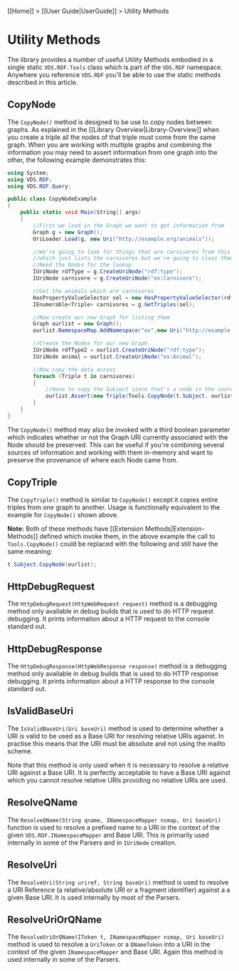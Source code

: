 [[Home]] > [[User Guide|UserGuide]] > Utility Methods

# Utility Methods

The library provides a number of useful Utility Methods embodied in a single static `VDS.RDF.Tools` class which is part of the `VDS.RDF` namespace. Anywhere you reference `VDS.RDF` you'll be able to use the static methods described in this article.

## CopyNode

The `CopyNode()` method is designed to be use to copy nodes between graphs. As explained in the [[Library Overview|Library-Overview]] when you create a triple all the nodes of that triple must come from the same graph. When you are working with multiple graphs and combining the information you may need to assert information from one graph into the other, the following example demonstrates this:

```csharp
using System;
using VDS.RDF;
using VDS.RDF.Query;

public class CopyNodeExample
{
	public static void Main(String[] args)
	{
		//First we load in the Graph we want to get information from
		Graph g = new Graph();
		UriLoader.Load(g, new Uri("http://example.org/animals"));

		//We're going to look for things that are carnivores from this Graph and make another Graph 
		//which just lists the carnivores but we're going to class them simply as animals
		//Need the Nodes for the lookup
		IUriNode rdfType = g.CreateUriNode("rdf:type");
		IUriNode carnivore = g.CreateUriNode("ex:Carnivore");

		//Get the animals which are carnivores
		HasPropertyValueSelector sel = new HasPropertyValueSelector(rdfType, carnivore);
		IEnumerable<Triple> carnivores = g.GetTriples(sel);

		//Now create our new Graph for listing them
		Graph ourlist = new Graph();
		ourlist.NamespaceMap.AddNamespace("ex",new Uri("http://example.org/"));

		//Create the Nodes for our new Graph
		IUriNode rdfType2 = ourlist.CreateUriNode("rdf:type");
		IUriNode animal = ourlist.CreateUriNode("ex:Animal");

		//Now copy the data across
		foreach (Triple t in carnivores)
		{
			//Have to copy the Subject since that's a node in the source Graph
			ourlist.Assert(new Triple(Tools.CopyNode(t.Subject, ourlist), rdfType2, animal));
		}
	}
}
```

The `CopyNode()` method may also be invoked with a third boolean parameter which indicates whether or not the Graph URI currently associated with the Node should be preserved. This can be useful if you're combining several sources of information and working with them in-memory and want to preserve the provenance of where each Node came from.

## CopyTriple

The `CopyTriple()` method is similar to `CopyNode()` except it copies entire triples from one graph to another. Usage is functionally equivalent to the example for `CopyNode()` shown above.

**Note:** Both of these methods have [[Extension Methods|Extension-Methods]] defined which invoke them, in the above example the call to `Tools.CopyNode()` could be replaced with the following and still have the same meaning:

```csharp
t.Subject.CopyNode(ourlist);
```

## HttpDebugRequest

The `HttpDebugRequest(HttpWebRequest request)` method is a debugging method only available in debug builds that is used to do HTTP request debugging. It prints information about a HTTP request to the console standard out.

## HttpDebugResponse

The `HttpDebugResponse(HttpWebResponse response)` method is a debugging method only available in debug builds that is used to do HTTP response debugging. It prints information about a HTTP response to the console standard out.

## IsValidBaseUri

The `IsValidBaseUri(Uri baseUri)` method is used to determine whether a URI is valid to be used as a Base URI for resolving relative URIs against. In practise this means that the URI must be absolute and not using the mailto scheme.

Note that this method is only used when it is necessary to resolve a relative URI against a Base URI. It is perfectly acceptable to have a Base URI against which you cannot resolve relative URIs providing no relative URIs are used.

## ResolveQName

The `ResolveQName(String qname, INamespaceMapper nsmap, Uri baseUri)` function is used to resolve a prefixed name to a URI in the context of the given `VDS.RDF.INamespaceMapper` and Base URI. This is primarily used internally in some of the Parsers and in `IUriNode` creation.

## ResolveUri

The `ResolveUri(String uriref, String baseUri)` method is used to resolve a URI Reference (a relative/absolute URI or a fragment identifier) against a a given Base URI. It is used internally by most of the Parsers.

## ResolveUriOrQName

The `ResolveUriOrQName(IToken t, INamespaceMapper nsmap, Uri baseUri)` method is used to resolve a `UriToken` or a `QNameToken` into a URI in the context of the given `INamespaceMapper` and Base URI. Again this method is used internally in some of the Parsers.
